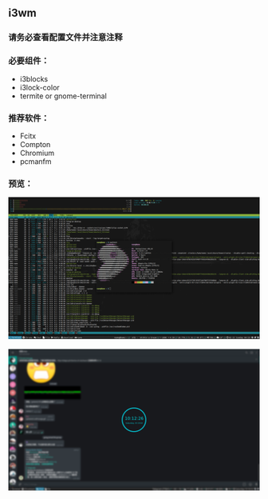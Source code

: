 ## i3wm

### 请务必查看配置文件并注意注释

### 必要组件：

* i3blocks
* i3lock-color
* termite or gnome-terminal

### 推荐软件：

* Fcitx
* Compton
* Chromium
* pcmanfm

### 预览：

<p align="center">
  <img 
src="https://raw.githubusercontent.com/Linux-Theme-Collection/Windows-Manager/master/i3/preview.png" 
alt="preview"/><br/>
 <img 

<p align="center">
  <img 
src="https://raw.githubusercontent.com/Linux-Theme-Collection/Windows-Manager/master/i3/preview-lock.png" 
alt="preview-lock"/><br/>
 <img 
